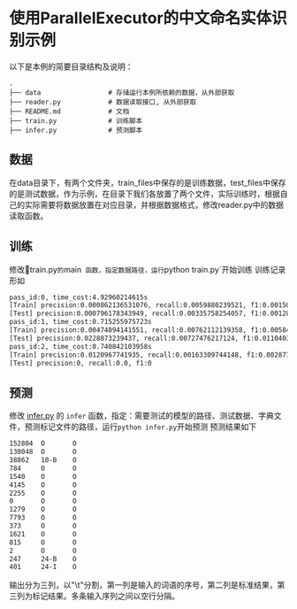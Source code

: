 # 使用ParallelExecutor的中文命名实体识别示例

以下是本例的简要目录结构及说明：

```text
.
├── data                 # 存储运行本例所依赖的数据，从外部获取
├── reader.py            # 数据读取接口, 从外部获取
├── README.md            # 文档
├── train.py             # 训练脚本
├── infer.py             # 预测脚本
```

## 数据
在data目录下，有两个文件夹，train_files中保存的是训练数据，test_files中保存的是测试数据，作为示例，在目录下我们各放置了两个文件，实际训练时，根据自己的实际需要将数据放置在对应目录，并根据数据格式，修改reader.py中的数据读取函数。

## 训练
修改train.py` 的 `main` 函数，指定数据路径，运行`python train.py`开始训练
训练记录形如
```txt
pass_id:0, time_cost:4.92960214615s
[Train] precision:0.000862136531076, recall:0.0059880239521, f1:0.00150726226363
[Test] precision:0.000796178343949, recall:0.00335758254057, f1:0.00128713933283
pass_id:1, time_cost:0.715255975723s
[Train] precision:0.00474094141551, recall:0.00762112139358, f1:0.00584551148225
[Test] precision:0.0228873239437, recall:0.00727476217124, f1:0.0110403397028
pass_id:2, time_cost:0.740842103958s
[Train] precision:0.0120967741935, recall:0.00163309744148, f1:0.00287769784173
[Test] precision:0, recall:0.0, f1:0
```

## 预测
修改 [infer.py](./infer.py) 的 `infer` 函数，指定：需要测试的模型的路径、测试数据、字典文件，预测标记文件的路径，运行`python infer.py`开始预测
预测结果如下
```txt
152804  O       O
130048  O       O
38862   10-B    O
784     O       O
1540    O       O
4145    O       O
2255    O       O
0       O       O
1279    O       O
7793    O       O
373     O       O
1621    O       O
815     O       O
2       O       O
247     24-B    O
401     24-I    O
```
输出分为三列，以"\t"分割，第一列是输入的词语的序号，第二列是标准结果，第三列为标记结果。多条输入序列之间以空行分隔。
